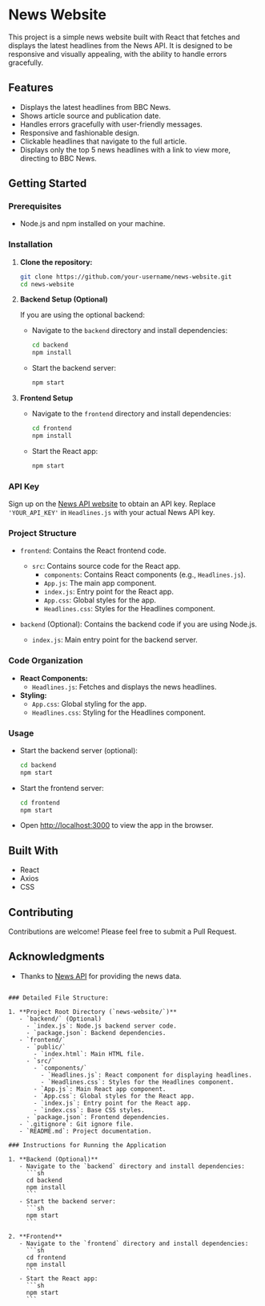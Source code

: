 # News Website

This project is a simple news website built with React that fetches and displays the latest headlines from the News API. It is designed to be responsive and visually appealing, with the ability to handle errors gracefully.

## Features

- Displays the latest headlines from BBC News.
- Shows article source and publication date.
- Handles errors gracefully with user-friendly messages.
- Responsive and fashionable design.
- Clickable headlines that navigate to the full article.
- Displays only the top 5 news headlines with a link to view more, directing to BBC News.

## Getting Started

### Prerequisites

- Node.js and npm installed on your machine.

### Installation

1. **Clone the repository:**

   ```sh
   git clone https://github.com/your-username/news-website.git
   cd news-website
   ```

2. **Backend Setup (Optional)**

   If you are using the optional backend:

   - Navigate to the `backend` directory and install dependencies:

     ```sh
     cd backend
     npm install
     ```

   - Start the backend server:

     ```sh
     npm start
     ```

3. **Frontend Setup**

   - Navigate to the `frontend` directory and install dependencies:

     ```sh
     cd frontend
     npm install
     ```

   - Start the React app:

     ```sh
     npm start
     ```

### API Key

Sign up on the [News API website](https://newsapi.org) to obtain an API key. Replace `'YOUR_API_KEY'` in `Headlines.js` with your actual News API key.

### Project Structure

- `frontend`: Contains the React frontend code.
  - `src`: Contains source code for the React app.
    - `components`: Contains React components (e.g., `Headlines.js`).
    - `App.js`: The main app component.
    - `index.js`: Entry point for the React app.
    - `App.css`: Global styles for the app.
    - `Headlines.css`: Styles for the Headlines component.

- `backend` (Optional): Contains the backend code if you are using Node.js.
  - `index.js`: Main entry point for the backend server.

### Code Organization

- **React Components:**
  - `Headlines.js`: Fetches and displays the news headlines.
- **Styling:**
  - `App.css`: Global styling for the app.
  - `Headlines.css`: Styling for the Headlines component.

### Usage

- Start the backend server (optional):

  ```sh
  cd backend
  npm start
  ```

- Start the frontend server:

  ```sh
  cd frontend
  npm start
  ```

- Open [http://localhost:3000](http://localhost:3000) to view the app in the browser.

## Built With

- React
- Axios
- CSS

## Contributing

Contributions are welcome! Please feel free to submit a Pull Request.

## Acknowledgments

- Thanks to [News API](https://newsapi.org) for providing the news data.
```

### Detailed File Structure:

1. **Project Root Directory (`news-website/`)**
   - `backend/` (Optional)
     - `index.js`: Node.js backend server code.
     - `package.json`: Backend dependencies.
   - `frontend/`
     - `public/`
       - `index.html`: Main HTML file.
     - `src/`
       - `components/`
         - `Headlines.js`: React component for displaying headlines.
         - `Headlines.css`: Styles for the Headlines component.
       - `App.js`: Main React app component.
       - `App.css`: Global styles for the React app.
       - `index.js`: Entry point for the React app.
       - `index.css`: Base CSS styles.
     - `package.json`: Frontend dependencies.
   - `.gitignore`: Git ignore file.
   - `README.md`: Project documentation.

### Instructions for Running the Application

1. **Backend (Optional)**
   - Navigate to the `backend` directory and install dependencies:
     ```sh
     cd backend
     npm install
     ```
   - Start the backend server:
     ```sh
     npm start
     ```

2. **Frontend**
   - Navigate to the `frontend` directory and install dependencies:
     ```sh
     cd frontend
     npm install
     ```
   - Start the React app:
     ```sh
     npm start
     ```
